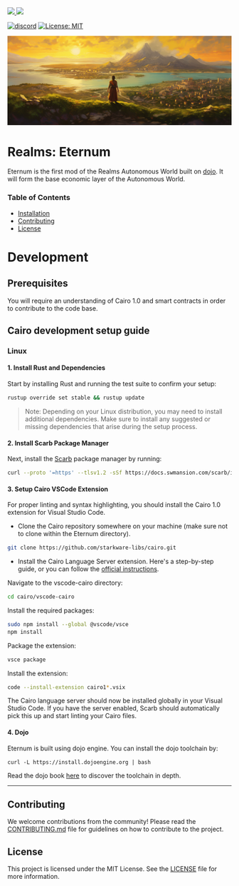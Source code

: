 <a href="https://twitter.com/lootrealms">
<img src="https://img.shields.io/twitter/follow/lootrealms?style=social"/>
</a>
<a href="https://twitter.com/BibliothecaDAO">
<img src="https://img.shields.io/twitter/follow/BibliothecaDAO?style=social"/>
</a>


[![discord](https://img.shields.io/badge/join-bibliothecadao-black?logo=discord&logoColor=white)](https://discord.gg/bibliothecadao)
[![License: MIT](https://img.shields.io/badge/License-MIT-blue.svg)](https://opensource.org/licenses/MIT)

![background](./bg.png)

# Realms: Eternum
Eternum is the first mod of the Realms Autonomous World built on [dojo](https://github.com/dojoengine/dojo). It will form the base economic layer of the Autonomous World.

### Table of Contents
- [Installation](#Installation)
- [Contributing](#Contributing)
- [License](#License)

# Development

## Prerequisites
You will require an understanding of Cairo 1.0 and smart contracts in order to contribute to the code base.

## Cairo development setup guide

### Linux

#### 1. Install Rust and Dependencies

Start by installing Rust and running the test suite to confirm your setup:

```bash
rustup override set stable && rustup update
```

> Note: Depending on your Linux distribution, you may need to install additional dependencies. Make sure to install any suggested or missing dependencies that arise during the setup process.

#### 2. Install Scarb Package Manager

Next, install the [Scarb](https://docs.swmansion.com/scarb) package manager by running:

```bash
curl --proto '=https' --tlsv1.2 -sSf https://docs.swmansion.com/scarb/install.sh | sh
```

#### 3. Setup Cairo VSCode Extension

For proper linting and syntax highlighting, you should install the Cairo 1.0 extension for Visual Studio Code.

- Clone the Cairo repository somewhere on your machine (make sure not to clone within the Eternum directory).

```bash
git clone https://github.com/starkware-libs/cairo.git
```

- Install the Cairo Language Server extension. Here's a step-by-step guide, or you can follow the [official instructions](https://github.com/starkware-libs/cairo/blob/main/vscode-cairo/README.md).

Navigate to the vscode-cairo directory:

```bash
cd cairo/vscode-cairo
```

Install the required packages:

```bash
sudo npm install --global @vscode/vsce
npm install
```

Package the extension:

```bash
vsce package
```

Install the extension:

```bash
code --install-extension cairo1*.vsix
```

The Cairo language server should now be installed globally in your Visual Studio Code. If you have the server enabled, Scarb should automatically pick this up and start linting your Cairo files.

#### 4. Dojo

Eternum is built using dojo engine. You can install the dojo toolchain by:

```
curl -L https://install.dojoengine.org | bash
```

Read the dojo book [here](https://book.dojoengine.org/index.html) to discover the toolchain in depth.

---
## Contributing
We welcome contributions from the community! Please read the [CONTRIBUTING.md](CONTRIBUTING.md) file for guidelines on how to contribute to the project. 

## License
This project is licensed under the MIT License. See the [LICENSE](LICENSE) file for more information.